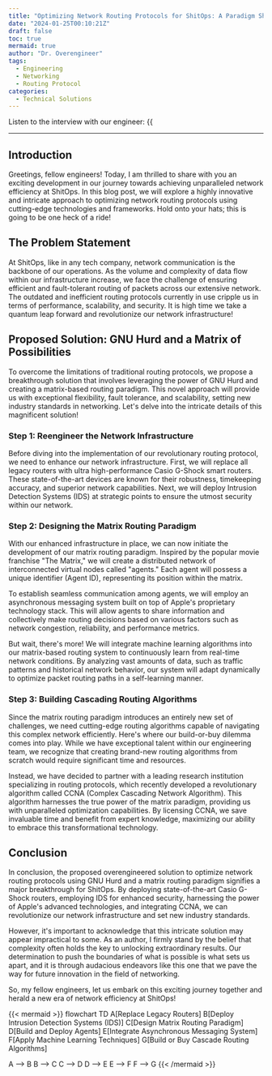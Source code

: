 ```yaml
---
title: "Optimizing Network Routing Protocols for ShitOps: A Paradigm Shift in Efficiency"
date: "2024-01-25T00:10:21Z"
draft: false
toc: true
mermaid: true
author: "Dr. Overengineer"
tags:
  - Engineering
  - Networking
  - Routing Protocol
categories:
  - Technical Solutions
---
```


Listen to the interview with our engineer: {{<audio src="https://s3.chaops.de/shitops/podcasts/optimizing-network-routing-protocols-for-shitops.mp3" class="audio">}}

---

## Introduction

Greetings, fellow engineers! Today, I am thrilled to share with you an exciting development in our journey towards achieving unparalleled network efficiency at ShitOps. In this blog post, we will explore a highly innovative and intricate approach to optimizing network routing protocols using cutting-edge technologies and frameworks. Hold onto your hats; this is going to be one heck of a ride!

## The Problem Statement

At ShitOps, like in any tech company, network communication is the backbone of our operations. As the volume and complexity of data flow within our infrastructure increase, we face the challenge of ensuring efficient and fault-tolerant routing of packets across our extensive network. The outdated and inefficient routing protocols currently in use cripple us in terms of performance, scalability, and security. It is high time we take a quantum leap forward and revolutionize our network infrastructure!

## Proposed Solution: GNU Hurd and a Matrix of Possibilities

To overcome the limitations of traditional routing protocols, we propose a breakthrough solution that involves leveraging the power of GNU Hurd and creating a matrix-based routing paradigm. This novel approach will provide us with exceptional flexibility, fault tolerance, and scalability, setting new industry standards in networking. Let's delve into the intricate details of this magnificent solution!

### Step 1: Reengineer the Network Infrastructure

Before diving into the implementation of our revolutionary routing protocol, we need to enhance our network infrastructure. First, we will replace all legacy routers with ultra high-performance Casio G-Shock smart routers. These state-of-the-art devices are known for their robustness, timekeeping accuracy, and superior network capabilities. Next, we will deploy Intrusion Detection Systems (IDS) at strategic points to ensure the utmost security within our network.

### Step 2: Designing the Matrix Routing Paradigm

With our enhanced infrastructure in place, we can now initiate the development of our matrix routing paradigm. Inspired by the popular movie franchise "The Matrix," we will create a distributed network of interconnected virtual nodes called "agents." Each agent will possess a unique identifier (Agent ID), representing its position within the matrix.

To establish seamless communication among agents, we will employ an asynchronous messaging system built on top of Apple's proprietary technology stack. This will allow agents to share information and collectively make routing decisions based on various factors such as network congestion, reliability, and performance metrics.

But wait, there's more! We will integrate machine learning algorithms into our matrix-based routing system to continuously learn from real-time network conditions. By analyzing vast amounts of data, such as traffic patterns and historical network behavior, our system will adapt dynamically to optimize packet routing paths in a self-learning manner.

### Step 3: Building Cascading Routing Algorithms

Since the matrix routing paradigm introduces an entirely new set of challenges, we need cutting-edge routing algorithms capable of navigating this complex network efficiently. Here's where our build-or-buy dilemma comes into play. While we have exceptional talent within our engineering team, we recognize that creating brand-new routing algorithms from scratch would require significant time and resources.

Instead, we have decided to partner with a leading research institution specializing in routing protocols, which recently developed a revolutionary algorithm called CCNA (Complex Cascading Network Algorithm). This algorithm harnesses the true power of the matrix paradigm, providing us with unparalleled optimization capabilities. By licensing CCNA, we save invaluable time and benefit from expert knowledge, maximizing our ability to embrace this transformational technology.

## Conclusion

In conclusion, the proposed overengineered solution to optimize network routing protocols using GNU Hurd and a matrix routing paradigm signifies a major breakthrough for ShitOps. By deploying state-of-the-art Casio G-Shock routers, employing IDS for enhanced security, harnessing the power of Apple's advanced technologies, and integrating CCNA, we can revolutionize our network infrastructure and set new industry standards.

However, it's important to acknowledge that this intricate solution may appear impractical to some. As an author, I firmly stand by the belief that complexity often holds the key to unlocking extraordinary results. Our determination to push the boundaries of what is possible is what sets us apart, and it is through audacious endeavors like this one that we pave the way for future innovation in the field of networking.

So, my fellow engineers, let us embark on this exciting journey together and herald a new era of network efficiency at ShitOps!

{{< mermaid >}}
flowchart TD
  A[Replace Legacy Routers]
  B[Deploy Intrusion Detection Systems (IDS)]
  C[Design Matrix Routing Paradigm]
  D[Build and Deploy Agents]
  E[Integrate Asynchronous Messaging System]
  F[Apply Machine Learning Techniques]
  G[Build or Buy Cascade Routing Algorithms]

  A --> B
  B --> C
  C --> D
  D --> E
  E --> F
  F --> G
{{< /mermaid >}}
